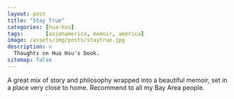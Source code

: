 ```yaml
---
layout: post
title: "Stay True"
categories: [hua-hsu]
tags:       [asianamerica, memoir, america]
image: /assets/img/posts/staytrue.jpg
description: >
  Thoughts on Hua Hsu's book.
sitemap: false
---
```


A great mix of story and philosophy wrapped into a beautiful memoir, set in a place very close to home. Recommend to all my Bay Area people. 